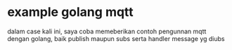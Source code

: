 # example golang mqtt
dalam case kali ini, saya coba memeberikan contoh pengunnan mqtt dengan golang, baik publish maupun subs serta handler message yg diubs
